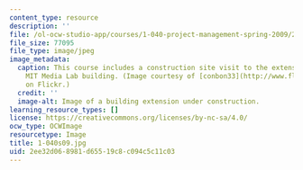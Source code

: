 ```yaml
---
content_type: resource
description: ''
file: /ol-ocw-studio-app/courses/1-040-project-management-spring-2009/2ee32d068981d65519c8c094c5c11c03_1-040s09.jpg
file_size: 77095
file_type: image/jpeg
image_metadata:
  caption: This course includes a construction site visit to the extension of the
    MIT Media Lab building. (Image courtesy of [conbon33](http://www.flickr.com/photos/conbon/3053158490/)
    on Flickr.)
  credit: ''
  image-alt: Image of a building extension under construction.
learning_resource_types: []
license: https://creativecommons.org/licenses/by-nc-sa/4.0/
ocw_type: OCWImage
resourcetype: Image
title: 1-040s09.jpg
uid: 2ee32d06-8981-d655-19c8-c094c5c11c03
---
```

